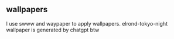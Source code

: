 ## wallpapers

I use swww and waypaper to apply wallpapers.
elrond-tokyo-night wallpaper is generated by chatgpt btw